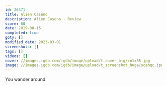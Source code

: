 ```yaml
---
id: 26571
title: Alien Caseno
description: Alien Caseno - Review
score: 60
date: 2019-08-15
completed: true
goty: []
modified_date: 2023-03-01
screenshots: []
tags: []
videos: []
cover: //images.igdb.com/igdb/image/upload/t_cover_big/co1x85.jpg
image: //images.igdb.com/igdb/image/upload/t_screenshot_huge/scehqc.jpg
---
```

You wander around.